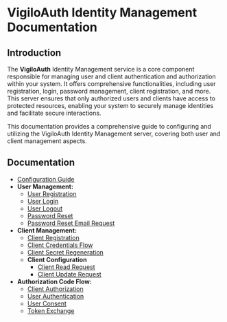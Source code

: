 # VigiloAuth Identity Management Documentation

## Introduction
The **VigiloAuth** Identity Management service is a core component responsible for managing user and client authentication and authorization within your system. It offers comprehensive functionalities, including user registration, login, password management, client registration, and more. This server ensures that only authorized users and clients have access to protected resources, enabling your system to securely manage identities and facilitate secure interactions.

This documentation provides a comprehensive guide to configuring and utilizing the VigiloAuth Identity Management server, covering both user and client management aspects.

## Documentation
- [Configuration Guide](../../configuration.md)
- **User Management:**
    - [User Registration](user_handler/user_registration.md)
    - [User Login](user_handler/user_login.md)
    - [User Logout](user_handler/user_logout.md)
    - [Password Reset](user_handler/password_reset.md)
    - [Password Reset Email Request](user_handler/password_reset_request.md)
- **Client Management:**
    - [Client Registration](client_handler/client_registration.md)
    - [Client Credentials Flow](auth_handler/client_credentials_grant.md)
    - [Client Secret Regeneration](client_handler/client_secret_regeneration.md)
    - **Client Configuration**
        - [Client Read Request](client_handler/client_read_request.md)
        - [Client Update Request](client_handler/client_update_request.md)
- **Authorization Code Flow:**
    - [Client Authorization](authz_handler/authorize_client.md)
    - [User Authentication](oauth_handler/user_authentication.md)
    - [User Consent](oauth_handler/user_consent.md)
    - [Token Exchange](authz_handler/token_exchange.md)
